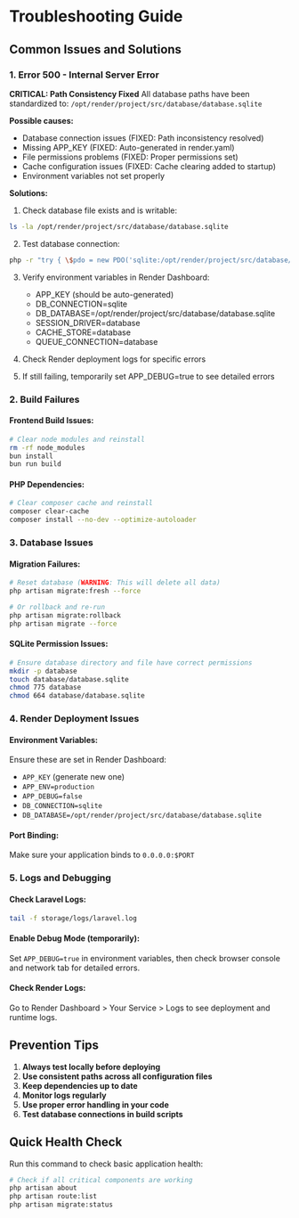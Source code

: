 # Troubleshooting Guide

## Common Issues and Solutions

### 1. Error 500 - Internal Server Error

**CRITICAL: Path Consistency Fixed**
All database paths have been standardized to: `/opt/render/project/src/database/database.sqlite`

**Possible causes:**
- Database connection issues (FIXED: Path inconsistency resolved)
- Missing APP_KEY (FIXED: Auto-generated in render.yaml)
- File permissions problems (FIXED: Proper permissions set)
- Cache configuration issues (FIXED: Cache clearing added to startup)
- Environment variables not set properly

**Solutions:**
1. Check database file exists and is writable:
```bash
ls -la /opt/render/project/src/database/database.sqlite
```

2. Test database connection:
```bash
php -r "try { \$pdo = new PDO('sqlite:/opt/render/project/src/database/database.sqlite'); echo 'OK'; } catch(Exception \$e) { echo \$e->getMessage(); }"
```

3. Verify environment variables in Render Dashboard:
   - APP_KEY (should be auto-generated)
   - DB_CONNECTION=sqlite
   - DB_DATABASE=/opt/render/project/src/database/database.sqlite
   - SESSION_DRIVER=database
   - CACHE_STORE=database
   - QUEUE_CONNECTION=database

4. Check Render deployment logs for specific errors
5. If still failing, temporarily set APP_DEBUG=true to see detailed errors

### 2. Build Failures

#### Frontend Build Issues:
```bash
# Clear node modules and reinstall
rm -rf node_modules
bun install
bun run build
```

#### PHP Dependencies:
```bash
# Clear composer cache and reinstall
composer clear-cache
composer install --no-dev --optimize-autoloader
```

### 3. Database Issues

#### Migration Failures:
```bash
# Reset database (WARNING: This will delete all data)
php artisan migrate:fresh --force

# Or rollback and re-run
php artisan migrate:rollback
php artisan migrate --force
```

#### SQLite Permission Issues:
```bash
# Ensure database directory and file have correct permissions
mkdir -p database
touch database/database.sqlite
chmod 775 database
chmod 664 database/database.sqlite
```

### 4. Render Deployment Issues

#### Environment Variables:
Ensure these are set in Render Dashboard:
- `APP_KEY` (generate new one)
- `APP_ENV=production`
- `APP_DEBUG=false`
- `DB_CONNECTION=sqlite`
- `DB_DATABASE=/opt/render/project/src/database/database.sqlite`

#### Port Binding:
Make sure your application binds to `0.0.0.0:$PORT`

### 5. Logs and Debugging

#### Check Laravel Logs:
```bash
tail -f storage/logs/laravel.log
```

#### Enable Debug Mode (temporarily):
Set `APP_DEBUG=true` in environment variables, then check browser console and network tab for detailed errors.

#### Check Render Logs:
Go to Render Dashboard > Your Service > Logs to see deployment and runtime logs.

## Prevention Tips

1. **Always test locally before deploying**
2. **Use consistent paths across all configuration files**
3. **Keep dependencies up to date**
4. **Monitor logs regularly**
5. **Use proper error handling in your code**
6. **Test database connections in build scripts**

## Quick Health Check

Run this command to check basic application health:

```bash
# Check if all critical components are working
php artisan about
php artisan route:list
php artisan migrate:status
```